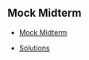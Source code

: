 Mock Midterm
---

* [Mock Midterm](https://docs.google.com/a/ucr.edu/document/d/1IQC1cvuxH_35zdoZ_26I0d_L7tb2AEkNtxLe-6_1z5g/edit?usp=sharing)

* [Solutions](https://docs.google.com/a/ucr.edu/document/d/1L6y4wVKiJ3k40YjUdqkruHkeSCRYhrlsvfW2C5bIITM/edit?usp=sharing)

<!--

Exercise 1


Write a program that outputs a menu that asks the user to pick an option between 1 - 6.
If the option is 6 then the program should exit.
Options 1 - 5 will be for the exercises.
If the output is not in the range from 1 - 6 then the program should alert the user that the option is invalid and ask the user to enter another option.

Until you implement the other exercises simply do nothing if the user chooses 2 - 5.
All of the exercises for this week will go in this file.

Example output:

> Lab 05 Menu<br>
> 1. Do nothing<br>
> 2. Exercise 2<br>
> 3. Exercise 3<br>
> 4. Exercise 4<br>
> 5. Exercise 5<br>
> 6. Exit
>
> Enter your choice: <u>**1**</u>
>
> Lab 05 Menu<br>
> 1. Do nothing<br>
> 2. Exercise 2<br>
> 3. Exercise 3<br>
> 4. Exercise 4<br>
> 5. Exercise 5<br>
> 6. Exit
>
> Enter your choice: <u>**7**</u><br>
> Invalid choice, try again.<br>
> Enter your choice: <u>**6**</u>
>
> Goodbye!

Another example:

> Lab 05 Menu<br>
> 1. Do nothing<br>
> 2. Exercise 2<br>
> 3. Exercise 3<br>
> 4. Exercise 4<br>
> 5. Exercise 5<br>
> 6. Exit
>
> Enter your choice: <u>**2**</u>
>
> Executing exercise 2...<br>
> (exercise 2 runs here)
>
> Lab 05 Menu<br>
> 1. Do nothing<br>
> 2. Exercise 2<br>
> 3. Exercise 3<br>
> 4. Exercise 4<br>
> 5. Exercise 5<br>
> 6. Exit
>
> Enter your choice: <u>**6**</u>
>
> Goodbye!


Exercise 2
---

Ask the user to enter a word that is exactly 3 characters long and output all permutations of the characters in the word.
Output 1 permutation of the word per line.

Example output:

> Enter a 3 letter word: <u>**bug**</u><br>
> bbb<br>
> bbu<br>
> bbg<br>
> bub<br>
> buu<br>
> bug<br>
> bgb<br>
> bgu<br>
> bgg<br>
> ubb<br>
> ubu<br>
> ubg<br>
> uub<br>
> uuu<br>
> uug<br>
> ugb<br>
> ugu<br>
> ugg<br>
> gbb<br>
> gbu<br>
> gbg<br>
> gub<br>
> guu<br>
> gug<br>
> ggb<br>
> ggu<br>
> ggg

Note that the order does not have to be exactly the same as above as long as all permutations are there (this order is the easiest, though).

**Bonus**

Allow a string of 4 characters and output all permutations of those characters.


Exercise 3
---

Ask the user for a number and output the multiplication table up to and including that number.

Example output:

> Please enter a number: <u>**4**</u><br>
> 1&nbsp;&nbsp;2&nbsp;&nbsp;3&nbsp;&nbsp;4<br>
> 2&nbsp;&nbsp;4&nbsp;&nbsp;6&nbsp;&nbsp;8<br>
> 3&nbsp;&nbsp;6&nbsp;&nbsp;9&nbsp;&nbsp;12<br>
> 4&nbsp;&nbsp;8&nbsp;&nbsp;12&nbsp;&nbsp;16<br>

**Bonus 1**

Add row and column numbers to your output

Example output for **Bonus 1**:

> Please enter a number: <u>**4**</u><br>
> &nbsp;&nbsp;&nbsp;&nbsp;&nbsp;1&nbsp;&nbsp;2&nbsp;&nbsp;3&nbsp;&nbsp;4<br>
> 1&nbsp;&nbsp;1&nbsp;&nbsp;2&nbsp;&nbsp;3&nbsp;&nbsp;4<br>
> 2&nbsp;&nbsp;2&nbsp;&nbsp;4&nbsp;&nbsp;6&nbsp;&nbsp;8<br>
> 3&nbsp;&nbsp;3&nbsp;&nbsp;6&nbsp;&nbsp;9&nbsp;&nbsp;12<br>
> 4&nbsp;&nbsp;4&nbsp;&nbsp;8&nbsp;&nbsp;12&nbsp;&nbsp;16<br>

**Bonus 2**

Notice in the table above that the table become more skewed as the numbers get larger.
Fix the problem by making the numbers right justified instead of left justified.

Example output for **Bonus 2**:

> Please enter a number: <u>**4**</u><br>
> &nbsp;&nbsp;&nbsp;&nbsp;&nbsp;1&nbsp;&nbsp;2&nbsp;&nbsp;&nbsp;&nbsp;&nbsp;3&nbsp;&nbsp;&nbsp;&nbsp;&nbsp;4<br>
> 1&nbsp;&nbsp;1&nbsp;&nbsp;2&nbsp;&nbsp;&nbsp;&nbsp;&nbsp;3&nbsp;&nbsp;&nbsp;&nbsp;&nbsp;4<br>
> 2&nbsp;&nbsp;2&nbsp;&nbsp;4&nbsp;&nbsp;&nbsp;&nbsp;&nbsp;6&nbsp;&nbsp;&nbsp;&nbsp;&nbsp;8<br>
> 3&nbsp;&nbsp;3&nbsp;&nbsp;6&nbsp;&nbsp;&nbsp;&nbsp;&nbsp;9&nbsp;&nbsp;12<br>
> 4&nbsp;&nbsp;4&nbsp;&nbsp;8&nbsp;&nbsp;12&nbsp;&nbsp;16<br>


Exercise 4
---

Ask the user to enter an integer ``n`` and print out a diamond whose center width is equal to ``(2 * n) - 1``.

Example output:

> Please enter an integer: <u>**3**</u><br>
> &nbsp;&nbsp;&nbsp;&nbsp;\*<br>
> &nbsp;&nbsp;\*\*\*<br>
> \*\*\*\*\*<br>
> &nbsp;&nbsp;\*\*\*<br>
> &nbsp;&nbsp;&nbsp;&nbsp;\*<br>


Exercise 5
---

Ask the user for an integer and output the factorial of that integer. Do not use multiplication.

In case you are unfamiliar with what the factorial function does, here is a brief definition:

>1. The factorial of a number ``n``, denoted ``n!``, is given by ``n! == n * (n-1) * (n-2) * (n-3) * ... * 3 * 2 * 1``<br>
>2. The special case of ``n == 0`` is defined as follows:<br>
>3. ``0! == 1``

Example output:

> Please enter an integer: <u>**5**</u><br>
> 5! = 120

**Bonus**

If the user enters a negative or floating point number alert the user that their input is invalid and re-prompt the user.

Example output 1 for **Bonus**:

> Please enter an integer: <u>**-1**</u><br>
> Error: Invalid Input!<br>
> Please enter an integer: <u>**0**</u><br>
> 1

Example output 2 for **Bonus**:

> Please enter an integer: <u>**1.4**</u><br>
> Error: Invalid Input!<br>
> Please enter an integer: <u>**3.0**</u><br>
> 6

-->
